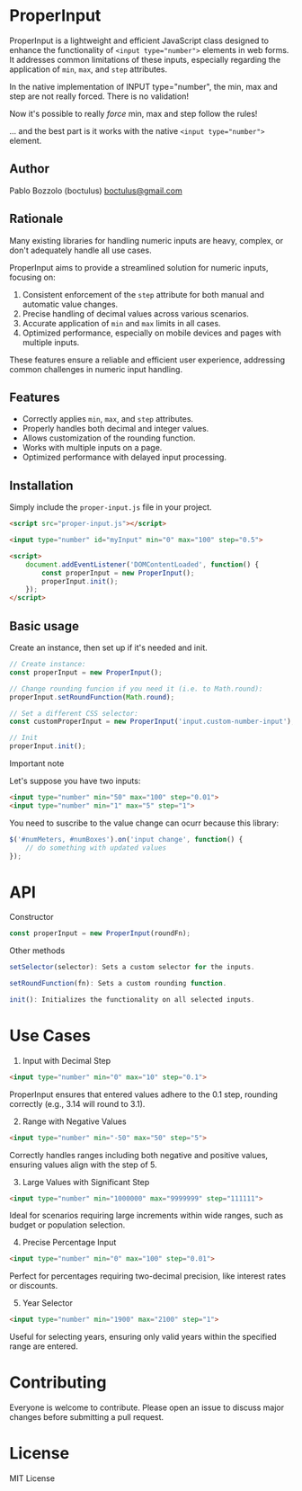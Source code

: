 # ProperInput

ProperInput is a lightweight and efficient JavaScript class designed to enhance the functionality of `<input type="number">` elements in web forms. It addresses common limitations of these inputs, especially regarding the application of `min`, `max`, and `step` attributes.

In the native implementation of INPUT type="number", the min, max and step are not really forced. There is no validation!

Now it's possible to really *force* min, max and step follow the rules!

... and the best part is it works with the native `<input type="number">` element.

## Author

Pablo Bozzolo (boctulus) <boctulus@gmail.com>

## Rationale

Many existing libraries for handling numeric inputs are heavy, complex, or don't adequately handle all use cases. 

ProperInput aims to provide a streamlined solution for numeric inputs, focusing on:

1. Consistent enforcement of the `step` attribute for both manual and automatic value changes.
2. Precise handling of decimal values across various scenarios.
3. Accurate application of `min` and `max` limits in all cases.
4. Optimized performance, especially on mobile devices and pages with multiple inputs.

These features ensure a reliable and efficient user experience, addressing common challenges in numeric input handling.

## Features

- Correctly applies `min`, `max`, and `step` attributes.
- Properly handles both decimal and integer values.
- Allows customization of the rounding function.
- Works with multiple inputs on a page.
- Optimized performance with delayed input processing.

## Installation

Simply include the `proper-input.js` file in your project.


```html
<script src="proper-input.js"></script>

<input type="number" id="myInput" min="0" max="100" step="0.5">

<script>
    document.addEventListener('DOMContentLoaded', function() {
        const properInput = new ProperInput();
        properInput.init();
    });
</script>
```

## Basic usage

Create an instance, then set up if it's needed and init.

```javascript
// Create instance:
const properInput = new ProperInput();

// Change rounding funcion if you need it (i.e. to Math.round):
properInput.setRoundFunction(Math.round);

// Set a different CSS selector:
const customProperInput = new ProperInput('input.custom-number-input');

// Init
properInput.init();
```

Important note

Let's suppose you have two inputs:

```html
<input type="number" min="50" max="100" step="0.01">
<input type="number" min="1" max="5" step="1">
```

You need to suscribe to the value change can ocurr because this library: 

```javascript
$('#numMeters, #numBoxes').on('input change', function() {
    // do something with updated values
});
```

# API

Constructor

```javascript
const properInput = new ProperInput(roundFn);
```

Other methods

```javascript
setSelector(selector): Sets a custom selector for the inputs.
```

```javascript
setRoundFunction(fn): Sets a custom rounding function.
```

```javascript
init(): Initializes the functionality on all selected inputs.
```

# Use Cases

1. Input with Decimal Step

```html
<input type="number" min="0" max="10" step="0.1">
```
ProperInput ensures that entered values adhere to the 0.1 step, rounding correctly (e.g., 3.14 will round to 3.1).


2. Range with Negative Values
```html
<input type="number" min="-50" max="50" step="5">
```
Correctly handles ranges including both negative and positive values, ensuring values align with the step of 5.

3. Large Values with Significant Step
```html
<input type="number" min="1000000" max="9999999" step="111111">
```

Ideal for scenarios requiring large increments within wide ranges, such as budget or population selection.

4. Precise Percentage Input
```html
<input type="number" min="0" max="100" step="0.01">
```

Perfect for percentages requiring two-decimal precision, like interest rates or discounts.

5. Year Selector
```html
<input type="number" min="1900" max="2100" step="1">
```

Useful for selecting years, ensuring only valid years within the specified range are entered.


# Contributing

Everyone is welcome to contribute. Please open an issue to discuss major changes before submitting a pull request.

# License

MIT License